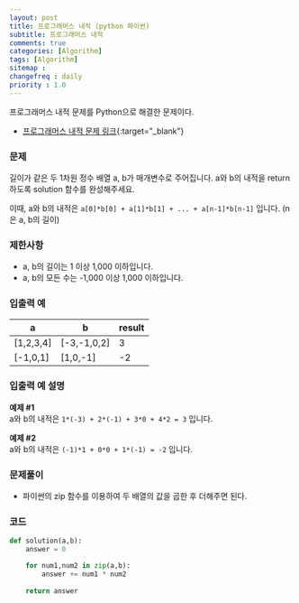 ```yaml
---
layout: post
title: 프로그래머스 내적 (python 파이썬)
subtitle: 프로그래머스 내적
comments: true
categories: [Algorithm]
tags: [Algorithm]
sitemap :
changefreq : daily
priority : 1.0
---
```

프로그래머스 내적 문제를 Python으로 해결한 문제이다.  

* [프로그래머스 내적 문제 링크](https://programmers.co.kr/learn/courses/30/lessons/70128){:target="_blank"}

### 문제 
길이가 같은 두 1차원 정수 배열 a, b가 매개변수로 주어집니다. a와 b의 내적을 return 하도록 solution 함수를 완성해주세요.

이때, a와 b의 내적은 ```a[0]*b[0] + a[1]*b[1] + ... + a[n-1]*b[n-1]``` 입니다. (n은 a, b의 길이)

### 제한사항
* a, b의 길이는 1 이상 1,000 이하입니다.
* a, b의 모든 수는 -1,000 이상 1,000 이하입니다.

### 입출력 예

|a|b|result|
|-----|-----|-----|
|[1,2,3,4]|[-3,-1,0,2]|3|
|[-1,0,1]|[1,0,-1]|-2|

### 입출력 예 설명
**예제 #1**  
a와 b의 내적은 ```1*(-3) + 2*(-1) + 3*0 + 4*2 = 3``` 입니다.

**예제 #2**  
a와 b의 내적은 ```(-1)*1 + 0*0 + 1*(-1) = -2``` 입니다.

### 문제풀이
* 파이썬의 zip 함수를 이용하여 두 배열의 값을 곱한 후 더해주면 된다.


### 코드
```python
def solution(a,b):
    answer = 0

    for num1,num2 in zip(a,b):
        answer += num1 * num2
        
    return answer
```
